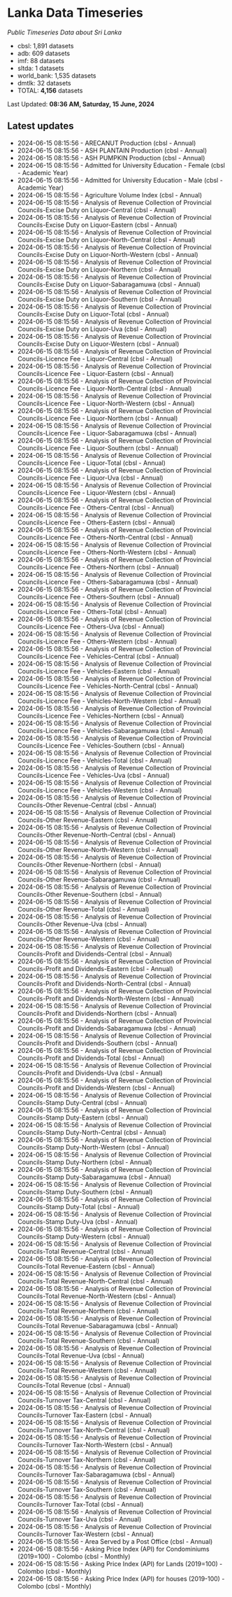 # Lanka Data Timeseries
*Public Timeseries Data about Sri Lanka*

* cbsl: 1,891 datasets
* adb: 609 datasets
* imf: 88 datasets
* sltda: 1 datasets
* world_bank: 1,535 datasets
* dmtlk: 32 datasets
* TOTAL: **4,156** datasets

Last Updated: **08:36 AM, Saturday, 15 June, 2024**

## Latest updates

* 2024-06-15 08:15:56 - ARECANUT Production (cbsl - Annual)
* 2024-06-15 08:15:56 - ASH PLANTAIN Production (cbsl - Annual)
* 2024-06-15 08:15:56 - ASH PUMPKIN Production (cbsl - Annual)
* 2024-06-15 08:15:56 - Admitted for University Education - Female (cbsl - Academic Year)
* 2024-06-15 08:15:56 - Admitted for University Education - Male (cbsl - Academic Year)
* 2024-06-15 08:15:56 - Agriculture Volume Index (cbsl - Annual)
* 2024-06-15 08:15:56 - Analysis of Revenue Collection of Provincial Councils-Excise Duty on Liquor-Central (cbsl - Annual)
* 2024-06-15 08:15:56 - Analysis of Revenue Collection of Provincial Councils-Excise Duty on Liquor-Eastern (cbsl - Annual)
* 2024-06-15 08:15:56 - Analysis of Revenue Collection of Provincial Councils-Excise Duty on Liquor-North-Central (cbsl - Annual)
* 2024-06-15 08:15:56 - Analysis of Revenue Collection of Provincial Councils-Excise Duty on Liquor-North-Western (cbsl - Annual)
* 2024-06-15 08:15:56 - Analysis of Revenue Collection of Provincial Councils-Excise Duty on Liquor-Northern (cbsl - Annual)
* 2024-06-15 08:15:56 - Analysis of Revenue Collection of Provincial Councils-Excise Duty on Liquor-Sabaragamuwa (cbsl - Annual)
* 2024-06-15 08:15:56 - Analysis of Revenue Collection of Provincial Councils-Excise Duty on Liquor-Southern (cbsl - Annual)
* 2024-06-15 08:15:56 - Analysis of Revenue Collection of Provincial Councils-Excise Duty on Liquor-Total (cbsl - Annual)
* 2024-06-15 08:15:56 - Analysis of Revenue Collection of Provincial Councils-Excise Duty on Liquor-Uva (cbsl - Annual)
* 2024-06-15 08:15:56 - Analysis of Revenue Collection of Provincial Councils-Excise Duty on Liquor-Western (cbsl - Annual)
* 2024-06-15 08:15:56 - Analysis of Revenue Collection of Provincial Councils-Licence Fee - Liquor-Central (cbsl - Annual)
* 2024-06-15 08:15:56 - Analysis of Revenue Collection of Provincial Councils-Licence Fee - Liquor-Eastern (cbsl - Annual)
* 2024-06-15 08:15:56 - Analysis of Revenue Collection of Provincial Councils-Licence Fee - Liquor-North-Central (cbsl - Annual)
* 2024-06-15 08:15:56 - Analysis of Revenue Collection of Provincial Councils-Licence Fee - Liquor-North-Western (cbsl - Annual)
* 2024-06-15 08:15:56 - Analysis of Revenue Collection of Provincial Councils-Licence Fee - Liquor-Northern (cbsl - Annual)
* 2024-06-15 08:15:56 - Analysis of Revenue Collection of Provincial Councils-Licence Fee - Liquor-Sabaragamuwa (cbsl - Annual)
* 2024-06-15 08:15:56 - Analysis of Revenue Collection of Provincial Councils-Licence Fee - Liquor-Southern (cbsl - Annual)
* 2024-06-15 08:15:56 - Analysis of Revenue Collection of Provincial Councils-Licence Fee - Liquor-Total (cbsl - Annual)
* 2024-06-15 08:15:56 - Analysis of Revenue Collection of Provincial Councils-Licence Fee - Liquor-Uva (cbsl - Annual)
* 2024-06-15 08:15:56 - Analysis of Revenue Collection of Provincial Councils-Licence Fee - Liquor-Western (cbsl - Annual)
* 2024-06-15 08:15:56 - Analysis of Revenue Collection of Provincial Councils-Licence Fee - Others-Central (cbsl - Annual)
* 2024-06-15 08:15:56 - Analysis of Revenue Collection of Provincial Councils-Licence Fee - Others-Eastern (cbsl - Annual)
* 2024-06-15 08:15:56 - Analysis of Revenue Collection of Provincial Councils-Licence Fee - Others-North-Central (cbsl - Annual)
* 2024-06-15 08:15:56 - Analysis of Revenue Collection of Provincial Councils-Licence Fee - Others-North-Western (cbsl - Annual)
* 2024-06-15 08:15:56 - Analysis of Revenue Collection of Provincial Councils-Licence Fee - Others-Northern (cbsl - Annual)
* 2024-06-15 08:15:56 - Analysis of Revenue Collection of Provincial Councils-Licence Fee - Others-Sabaragamuwa (cbsl - Annual)
* 2024-06-15 08:15:56 - Analysis of Revenue Collection of Provincial Councils-Licence Fee - Others-Southern (cbsl - Annual)
* 2024-06-15 08:15:56 - Analysis of Revenue Collection of Provincial Councils-Licence Fee - Others-Total (cbsl - Annual)
* 2024-06-15 08:15:56 - Analysis of Revenue Collection of Provincial Councils-Licence Fee - Others-Uva (cbsl - Annual)
* 2024-06-15 08:15:56 - Analysis of Revenue Collection of Provincial Councils-Licence Fee - Others-Western (cbsl - Annual)
* 2024-06-15 08:15:56 - Analysis of Revenue Collection of Provincial Councils-Licence Fee - Vehicles-Central (cbsl - Annual)
* 2024-06-15 08:15:56 - Analysis of Revenue Collection of Provincial Councils-Licence Fee - Vehicles-Eastern (cbsl - Annual)
* 2024-06-15 08:15:56 - Analysis of Revenue Collection of Provincial Councils-Licence Fee - Vehicles-North-Central (cbsl - Annual)
* 2024-06-15 08:15:56 - Analysis of Revenue Collection of Provincial Councils-Licence Fee - Vehicles-North-Western (cbsl - Annual)
* 2024-06-15 08:15:56 - Analysis of Revenue Collection of Provincial Councils-Licence Fee - Vehicles-Northern (cbsl - Annual)
* 2024-06-15 08:15:56 - Analysis of Revenue Collection of Provincial Councils-Licence Fee - Vehicles-Sabaragamuwa (cbsl - Annual)
* 2024-06-15 08:15:56 - Analysis of Revenue Collection of Provincial Councils-Licence Fee - Vehicles-Southern (cbsl - Annual)
* 2024-06-15 08:15:56 - Analysis of Revenue Collection of Provincial Councils-Licence Fee - Vehicles-Total (cbsl - Annual)
* 2024-06-15 08:15:56 - Analysis of Revenue Collection of Provincial Councils-Licence Fee - Vehicles-Uva (cbsl - Annual)
* 2024-06-15 08:15:56 - Analysis of Revenue Collection of Provincial Councils-Licence Fee - Vehicles-Western (cbsl - Annual)
* 2024-06-15 08:15:56 - Analysis of Revenue Collection of Provincial Councils-Other Revenue-Central (cbsl - Annual)
* 2024-06-15 08:15:56 - Analysis of Revenue Collection of Provincial Councils-Other Revenue-Eastern (cbsl - Annual)
* 2024-06-15 08:15:56 - Analysis of Revenue Collection of Provincial Councils-Other Revenue-North-Central (cbsl - Annual)
* 2024-06-15 08:15:56 - Analysis of Revenue Collection of Provincial Councils-Other Revenue-North-Western (cbsl - Annual)
* 2024-06-15 08:15:56 - Analysis of Revenue Collection of Provincial Councils-Other Revenue-Northern (cbsl - Annual)
* 2024-06-15 08:15:56 - Analysis of Revenue Collection of Provincial Councils-Other Revenue-Sabaragamuwa (cbsl - Annual)
* 2024-06-15 08:15:56 - Analysis of Revenue Collection of Provincial Councils-Other Revenue-Southern (cbsl - Annual)
* 2024-06-15 08:15:56 - Analysis of Revenue Collection of Provincial Councils-Other Revenue-Total (cbsl - Annual)
* 2024-06-15 08:15:56 - Analysis of Revenue Collection of Provincial Councils-Other Revenue-Uva (cbsl - Annual)
* 2024-06-15 08:15:56 - Analysis of Revenue Collection of Provincial Councils-Other Revenue-Western (cbsl - Annual)
* 2024-06-15 08:15:56 - Analysis of Revenue Collection of Provincial Councils-Profit and Dividends-Central (cbsl - Annual)
* 2024-06-15 08:15:56 - Analysis of Revenue Collection of Provincial Councils-Profit and Dividends-Eastern (cbsl - Annual)
* 2024-06-15 08:15:56 - Analysis of Revenue Collection of Provincial Councils-Profit and Dividends-North-Central (cbsl - Annual)
* 2024-06-15 08:15:56 - Analysis of Revenue Collection of Provincial Councils-Profit and Dividends-North-Western (cbsl - Annual)
* 2024-06-15 08:15:56 - Analysis of Revenue Collection of Provincial Councils-Profit and Dividends-Northern (cbsl - Annual)
* 2024-06-15 08:15:56 - Analysis of Revenue Collection of Provincial Councils-Profit and Dividends-Sabaragamuwa (cbsl - Annual)
* 2024-06-15 08:15:56 - Analysis of Revenue Collection of Provincial Councils-Profit and Dividends-Southern (cbsl - Annual)
* 2024-06-15 08:15:56 - Analysis of Revenue Collection of Provincial Councils-Profit and Dividends-Total (cbsl - Annual)
* 2024-06-15 08:15:56 - Analysis of Revenue Collection of Provincial Councils-Profit and Dividends-Uva (cbsl - Annual)
* 2024-06-15 08:15:56 - Analysis of Revenue Collection of Provincial Councils-Profit and Dividends-Western (cbsl - Annual)
* 2024-06-15 08:15:56 - Analysis of Revenue Collection of Provincial Councils-Stamp Duty-Central (cbsl - Annual)
* 2024-06-15 08:15:56 - Analysis of Revenue Collection of Provincial Councils-Stamp Duty-Eastern (cbsl - Annual)
* 2024-06-15 08:15:56 - Analysis of Revenue Collection of Provincial Councils-Stamp Duty-North-Central (cbsl - Annual)
* 2024-06-15 08:15:56 - Analysis of Revenue Collection of Provincial Councils-Stamp Duty-North-Western (cbsl - Annual)
* 2024-06-15 08:15:56 - Analysis of Revenue Collection of Provincial Councils-Stamp Duty-Northern (cbsl - Annual)
* 2024-06-15 08:15:56 - Analysis of Revenue Collection of Provincial Councils-Stamp Duty-Sabaragamuwa (cbsl - Annual)
* 2024-06-15 08:15:56 - Analysis of Revenue Collection of Provincial Councils-Stamp Duty-Southern (cbsl - Annual)
* 2024-06-15 08:15:56 - Analysis of Revenue Collection of Provincial Councils-Stamp Duty-Total (cbsl - Annual)
* 2024-06-15 08:15:56 - Analysis of Revenue Collection of Provincial Councils-Stamp Duty-Uva (cbsl - Annual)
* 2024-06-15 08:15:56 - Analysis of Revenue Collection of Provincial Councils-Stamp Duty-Western (cbsl - Annual)
* 2024-06-15 08:15:56 - Analysis of Revenue Collection of Provincial Councils-Total Revenue-Central (cbsl - Annual)
* 2024-06-15 08:15:56 - Analysis of Revenue Collection of Provincial Councils-Total Revenue-Eastern (cbsl - Annual)
* 2024-06-15 08:15:56 - Analysis of Revenue Collection of Provincial Councils-Total Revenue-North-Central (cbsl - Annual)
* 2024-06-15 08:15:56 - Analysis of Revenue Collection of Provincial Councils-Total Revenue-North-Western (cbsl - Annual)
* 2024-06-15 08:15:56 - Analysis of Revenue Collection of Provincial Councils-Total Revenue-Northern (cbsl - Annual)
* 2024-06-15 08:15:56 - Analysis of Revenue Collection of Provincial Councils-Total Revenue-Sabaragamuwa (cbsl - Annual)
* 2024-06-15 08:15:56 - Analysis of Revenue Collection of Provincial Councils-Total Revenue-Southern (cbsl - Annual)
* 2024-06-15 08:15:56 - Analysis of Revenue Collection of Provincial Councils-Total Revenue-Uva (cbsl - Annual)
* 2024-06-15 08:15:56 - Analysis of Revenue Collection of Provincial Councils-Total Revenue-Western (cbsl - Annual)
* 2024-06-15 08:15:56 - Analysis of Revenue Collection of Provincial Councils-Total Revenue (cbsl - Annual)
* 2024-06-15 08:15:56 - Analysis of Revenue Collection of Provincial Councils-Turnover Tax-Central (cbsl - Annual)
* 2024-06-15 08:15:56 - Analysis of Revenue Collection of Provincial Councils-Turnover Tax-Eastern (cbsl - Annual)
* 2024-06-15 08:15:56 - Analysis of Revenue Collection of Provincial Councils-Turnover Tax-North-Central (cbsl - Annual)
* 2024-06-15 08:15:56 - Analysis of Revenue Collection of Provincial Councils-Turnover Tax-North-Western (cbsl - Annual)
* 2024-06-15 08:15:56 - Analysis of Revenue Collection of Provincial Councils-Turnover Tax-Northern (cbsl - Annual)
* 2024-06-15 08:15:56 - Analysis of Revenue Collection of Provincial Councils-Turnover Tax-Sabaragamuwa (cbsl - Annual)
* 2024-06-15 08:15:56 - Analysis of Revenue Collection of Provincial Councils-Turnover Tax-Southern (cbsl - Annual)
* 2024-06-15 08:15:56 - Analysis of Revenue Collection of Provincial Councils-Turnover Tax-Total (cbsl - Annual)
* 2024-06-15 08:15:56 - Analysis of Revenue Collection of Provincial Councils-Turnover Tax-Uva (cbsl - Annual)
* 2024-06-15 08:15:56 - Analysis of Revenue Collection of Provincial Councils-Turnover Tax-Western (cbsl - Annual)
* 2024-06-15 08:15:56 - Area Served by a Post Office (cbsl - Annual)
* 2024-06-15 08:15:56 - Asking Price Index (API) for Condominiums (2019=100) - Colombo (cbsl - Monthly)
* 2024-06-15 08:15:56 - Asking Price Index (API) for Lands (2019=100) - Colombo (cbsl - Monthly)
* 2024-06-15 08:15:56 - Asking Price Index (API) for houses (2019-100) - Colombo (cbsl - Monthly)